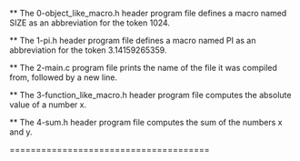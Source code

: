 ** The 0-object_like_macro.h header program file defines a macro named SIZE as an abbreviation for the token 1024.

** The 1-pi.h header program file defines a macro named PI as an abbreviation for the token 3.14159265359.

** The 2-main.c program file prints the name of the file it was compiled from, followed by a new line.

** The 3-function_like_macro.h header program file computes the absolute value of a number x.

** The 4-sum.h header program file computes the sum of the numbers x and y.

======================================

